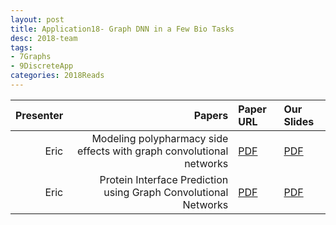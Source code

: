 ```yaml
---
layout: post
title: Application18- Graph DNN in a Few Bio Tasks
desc: 2018-team
tags:
- 7Graphs
- 9DiscreteApp
categories: 2018Reads
---
```


| Presenter | Papers | Paper URL| Our Slides |
| -----: | ---------------------------: | :----- | :----- |
|  Eric| Modeling polypharmacy side effects with graph convolutional networks  |        [PDF](https://arxiv.org/abs/1802.00543) |  [PDF]({{site.baseurl}}/MoreTalksTeam/Eric1_26_2019-2_1_2019-GNNdrug_polypharmacy.pdf) | 
|  Eric| Protein Interface Prediction using Graph Convolutional Networks | [PDF](https://papers.nips.cc/paper/7231-protein-interface-prediction-using-graph-convolutional-networks.pdf) |  [PDF]({{site.baseurl}}/MoreTalksTeam/Eric2_4-2_82019-GNNpr_protein_interface_3DNN.pdf) | 


